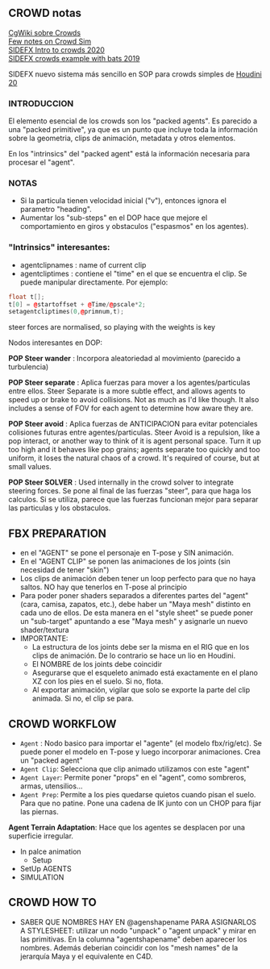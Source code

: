 ## CROWD notas ##   

[CgWiki sobre Crowds](http://tokeru.com/cgwiki/HoudiniCrowd.html)   
[Few notes on Crowd Sim](https://tosinakinwoye.com/2018/10/25/a-few-notes-on-houdini-crowd-simulations/)   
[SIDEFX Intro to crowds 2020](https://www.sidefx.com/tutorials/intro-to-crowds/)   
[SIDEFX crowds example with bats 2019](https://www.sidefx.com/tutorials/crowd-workshop/)   

SIDEFX nuevo sistema más sencillo en SOP para crowds simples de [Houdini 20](https://www.youtube.com/watch?v=z8Z5PsnWFto)

### INTRODUCCION ###
El elemento esencial de los crowds son los "packed agents". Es parecido a una "packed primitive", ya que es un punto que incluye toda la información sobre la geometria, clips de animación, metadata y otros elementos.   

En los "intrinsics" del "packed agent" está la información necesaria para procesar el "agent".


### NOTAS ###   
- Si la particula tienen velocidad inicial ("v"), entonces ignora el parametro "heading".   
- Aumentar los "sub-steps" en el DOP hace que mejore el comportamiento en giros y obstaculos ("espasmos" en los agentes).   


### "Intrinsics" interesantes:
- agentclipnames : name of current clip
- agentcliptimes : contiene el "time" en el que se encuentra el clip. Se puede manipular directamente. Por ejemplo:
```C++
float t[];
t[0] = @startoffset + @Time/@pscale*2;
setagentcliptimes(0,@primnum,t);
```

steer forces are normalised, so playing with the weights is key

Nodos interesantes en DOP:

**POP Steer wander** : Incorpora aleatoriedad al movimiento (parecido a turbulencia)   

**POP Steer separate** : Aplica fuerzas para mover a los agentes/particulas entre ellos. Steer Separate is a more subtle effect, and allows agents to speed up or brake to avoid collisions. Not as much as I'd like though. It also includes a sense of FOV for each agent to determine how aware they are.   

**POP Steer avoid** : Aplica fuerzas de ANTICIPACION para evitar potenciales colisiones futuras entre agentes/particulas. Steer Avoid is a repulsion, like a pop interact, or another way to think of it is agent personal space. Turn it up too high and it behaves like pop grains; agents separate too quickly and too uniform, it loses the natural chaos of a crowd. It's required of course, but at small values.   

**POP Steer SOLVER** : Used internally in the crowd solver to integrate steering forces. Se pone al final de las fuerzas "steer", para que haga los calculos. Si se utiliza, parece que las fuerzas funcionan mejor para separar las particulas y los obstaculos.   



## FBX PREPARATION

- en el "AGENT" se pone el personaje en T-pose y SIN animación.   
- En el "AGENT  CLIP" se ponen las animaciones de los joints (sin necesidad de tener "skin")   
- Los clips de animación deben tener un loop perfecto para que no haya saltos. NO hay que tenerlos en T-pose al principio   
- Para poder poner shaders separados a diferentes partes del "agent" (cara, camisa, zapatos, etc.), debe haber un "Maya mesh" distinto en cada uno de ellos. De esta manera en el "style sheet" se puede poner un "sub-target" apuntando a ese "Maya mesh" y asignarle un nuevo shader/textura
- IMPORTANTE: 
  - La estructura de los joints debe ser la misma en el RIG que en los clips de animación. De lo contrario se hace un lio en Houdini.   
  - El NOMBRE de los joints debe coincidir
  - Asegurarse que el esqueleto animado está exactamente en el plano XZ con los pies en el suelo. Si no, flota.
  - Al exportar animación, vigilar que solo se exporte la parte del clip animada. Si no, el clip se para.

## CROWD WORKFLOW   

- `Agent` : Nodo basico para importar el "agente" (el modelo fbx/rig/etc). Se puede poner el modelo en T-pose y luego incorporar animaciones. Crea un "packed agent"
- `Agent Clip`: Selecciona que clip animado utilizamos con este "agent"
- `Agent Layer`: Permite poner "props" en el "agent", como sombreros, armas, utensilios... 
- `Agent Prep`: Permite a los pies quedarse quietos cuando pisan el suelo. Para que no patine. Pone una cadena de IK junto con un CHOP para fijar las piernas.

**Agent Terrain Adaptation**: Hace que los agentes se desplacen por una superficie irregular.

- In palce animation
  - Setup
- SetUp AGENTS
- SIMULATION


## CROWD HOW TO   

- SABER QUE NOMBRES HAY EN @agenshapename PARA ASIGNARLOS A STYLESHEET: utilizar un nodo "unpack" o "agent unpack" y mirar en las primitivas. En la columna "agentshapename" deben aparecer los nombres. Además deberian coincidir con los "mesh names" de la jerarquía Maya y el equivalente en C4D. 


